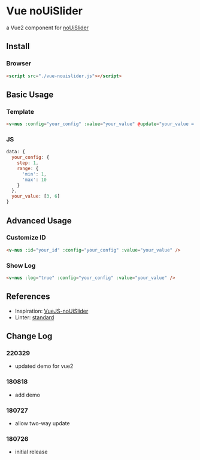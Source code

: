 # Vue noUiSlider

a Vue2 component for [noUiSlider](https://github.com/leongersen/noUiSlider)

## Install

### Browser

```html
<script src="./vue-nouislider.js"></script>
```

## Basic Usage

### Template

```html
<v-nus :config="your_config" :value="your_value" @update="your_value = $event" />
```

### JS

```javascript
data: {
  your_config: {
    step: 1,
    range: {
      'min': 1,
      'max': 10
    }
  },
  your_value: [3, 6]
}
```

## Advanced Usage

### Customize ID

```html
<v-nus :id="your_id" :config="your_config" :value="your_value" />
```

### Show Log

```html
<v-nus :log="true" :config="your_config" :value="your_value" />
```

## References

* Inspiration: [VueJS-noUiSlider](https://github.com/BradKriss/VueJS-noUiSlider)
* Linter: [standard](https://github.com/standard/standard)

## Change Log

### 220329

* updated demo for vue2

### 180818

* add demo

### 180727

* allow two-way update

### 180726

* initial release
